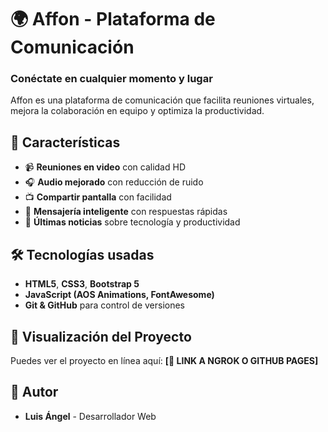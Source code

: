 # 🌍 Affon - Plataforma de Comunicación
### Conéctate en cualquier momento y lugar  

Affon es una plataforma de comunicación que facilita reuniones virtuales, mejora la colaboración en equipo y optimiza la productividad.  

## 🚀 Características
- 📹 **Reuniones en video** con calidad HD
- 🎧 **Audio mejorado** con reducción de ruido  
- 📺 **Compartir pantalla** con facilidad  
- 💬 **Mensajería inteligente** con respuestas rápidas  
- 📢 **Últimas noticias** sobre tecnología y productividad  

## 🛠️ Tecnologías usadas
- **HTML5**, **CSS3**, **Bootstrap 5**
- **JavaScript (AOS Animations, FontAwesome)**
- **Git & GitHub** para control de versiones

## 📡 Visualización del Proyecto
Puedes ver el proyecto en línea aquí: **[🔗 LINK A NGROK O GITHUB PAGES]**

## 👤 Autor
- **Luis Ángel** - Desarrollador Web  
